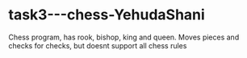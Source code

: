 # task3---chess-YehudaShani

Chess program, has rook, bishop, king and queen.
Moves pieces and checks for checks, but doesnt support all chess rules
